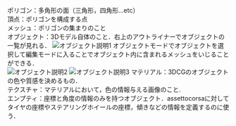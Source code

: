 ポリゴン：多角形の面（三角形，四角形...etc）  
頂点：ポリゴンを構成する点  
メッシュ：ポリゴンの集まりのこと  
オブジェクト：3Dモデル自体のこと．右上のアウトライナーでオブジェクトの一覧が見れる．
![オブジェクト説明1](https://user-images.githubusercontent.com/81293346/151498880-d2b63e37-667c-4aa4-9f9e-97ebe443303f.png)
オブジェクトモードでオブジェクトを選択して編集モードに入ることでオブジェクト内に含まれるメッシュをいじることができる．  
![オブジェクト説明2](https://user-images.githubusercontent.com/81293346/151498941-b57a6a99-d64b-4ec3-9774-f826775ed605.png)
![オブジェクト説明3](https://user-images.githubusercontent.com/81293346/151498957-2c426890-02bd-4a32-9c09-ee0f0a778775.png)
マテリアル：3DCGのオブジェクトの色や質感を決めるもの．  
テクスチャ：マテリアルにおいて，色の情報与える画像のこと.    
エンプティ：座標と角度の情報のみを持つオブジェクト．assettocorsaに対してタイヤの座標やステアリングホイールの座標，傾きなどの情報を定義するのに使う．  
